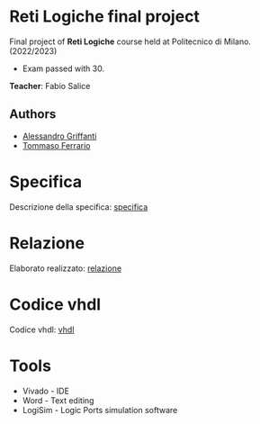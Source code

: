 # Reti Logiche final project

Final project of **Reti Logiche** course held
at Politecnico di Milano. (2022/2023) 
- Exam passed with 30.

**Teacher**: Fabio Salice


## Authors
* [Alessandro Griffanti](https://github.com/AlessandroGriffanti)
* [Tommaso Ferrario ](https://github.com/tommi00)

# Specifica
Descrizione della specifica: [specifica](https://github.com/tommi00/project_reti_logiche/blob/main/PFRL_Specifica_22_23.pdf)

# Relazione
Elaborato realizzato: [relazione](https://github.com/tommi00/project_reti_logiche/blob/main/report.pdf)

# Codice vhdl
Codice vhdl: [vhdl](https://github.com/tommi00/project_reti_logiche/blob/main/project_reti_logiche.srcs/sources_1/new/10680747_10656892.vhd)

# Tools
* Vivado - IDE
* Word - Text editing
* LogiSim - Logic Ports simulation software

